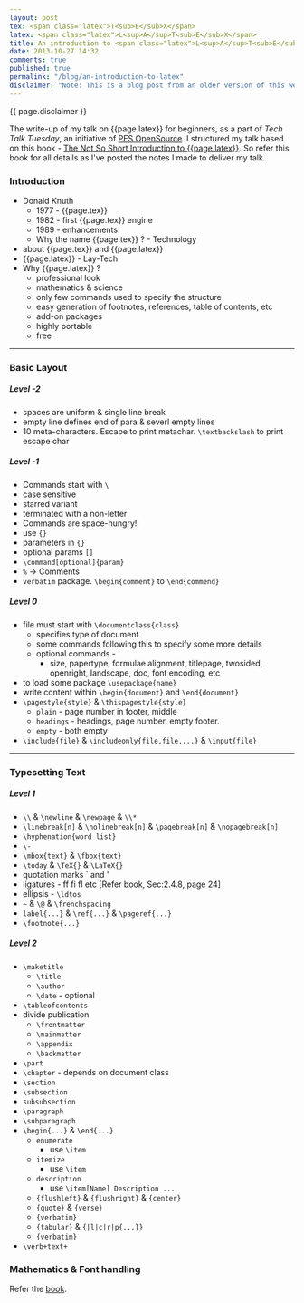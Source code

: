 ```yaml
---
layout: post
tex: <span class="latex">T<sub>E</sub>X</span>
latex: <span class="latex">L<sup>A</sup>T<sub>E</sub>X</span>
title: An introduction to <span class="latex">L<sup>A</sup>T<sub>E</sub>X</span>
date: 2013-10-27 14:32
comments: true
published: true
permalink: "/blog/an-introduction-to-latex"
disclaimer: "Note: This is a blog post from an older version of this website. Links and styles on this page might not work/render as expected."
---
```

<div class="disclaimer center grey text-small">{{ page.disclaimer }}</div>

The write-up of my talk on {{page.latex}} for beginners, as a part of *Tech Talk Tuesday*, an initiative of [PES OpenSource][1]. I structured my talk based on this book - [The Not So Short Introduction to {{page.latex}}][2]. So refer this book for all details as I've posted the notes I made to deliver my talk.

<!-- more -->

### Introduction

* Donald Knuth
    * 1977 - {{page.tex}}
    * 1982 - first {{page.tex}} engine
    * 1989 - enhancements
    * Why the name {{page.tex}} ? - Technology
* about {{page.tex}} and {{page.latex}}
* {{page.latex}} - Lay-Tech
* Why {{page.latex}} ?
    * professional look
    * mathematics & science
    * only few commands used to specify the structure
    * easy generation of footnotes, references, table of contents, etc
    * add-on packages
    * highly portable
    * free

---
### Basic Layout

##### Level -2

* spaces are uniform & single line break
* empty line defines end of para & severl empty lines
* 10 meta-characters. Escape to print metachar. `\textbackslash` to print escape char

##### Level -1

* Commands start with `\`
* case sensitive
* starred variant
* terminated with a non-letter
* Commands are space-hungry!
* use `{}`
* parameters in `{}`
* optional params `[]`
* `\command[optional]{param}`
* `%` -> Comments
* `verbatim` package. `\begin{comment}` to `\end{commend}`

##### Level 0

* file must start with `\documentclass{class}`
    * specifies type of document
    * some commands following this to specify some more details
    * optional commands -
        * size, papertype, formulae alignment, titlepage, twosided, openright, landscape, doc, font encoding, etc
* to load some package `\usepackage{name}`
* write content within `\begin{document}` and `\end{document}`
* `\pagestyle{style}` & `\thispagestyle{style}`
    * `plain` - page number in footer, middle
    * `headings` - headings, page number. empty footer.
    * `empty` - both empty
* `\include{file}` & `\includeonly{file,file,...}` & `\input{file}`

---
### Typesetting Text

##### Level 1

* `\\` & `\newline` & `\newpage` & `\\*`
* `\linebreak[n]` & `\nolinebreak[n]` & `\pagebreak[n]` & `\nopagebreak[n]`
* `\hyphenation{word list}`
* `\-`
* `\mbox{text}` & `\fbox{text}`
* `\today` & `\TeX{}` & `\LaTeX{}`
* quotation marks ` and '
* ligatures -  ff fi fl etc [Refer book, Sec:2.4.8, page 24]
* ellipsis - `\ldtos`
* `~` & `\@` & `\frenchspacing`
* `label{...}` & `\ref{...}` & `\pageref{...}`
* `\footnote{...}`

##### Level 2

* `\maketitle`
    * `\title`
    * `\author`
    * `\date` - optional
* `\tableofcontents`
* divide publication
    * `\frontmatter`
    * `\mainmatter`
    * `\appendix`
    * `\backmatter`
* `\part`
* `\chapter` - depends on document class
* `\section`
* `\subsection`
* `subsubsection`
* `\paragraph`
* `\subparagraph`
* `\begin{...}` & `\end{...}`
    * `enumerate`
        * use `\item`
    * `itemize`
        * use `\item`
    * `description`
        * use `\item[Name] Description ...`
    * `{flushleft}` & `{flushright}` & `{center}`
    * `{quote}` & `{verse}`
    * `{verbatim}`
    * `{tabular}` & `{|l|c|r|p{...}}`
    * `{verbatim}`
* `\verb+text+`

### Mathematics & Font handling

Refer the [book][2].

[1]: http://pesos.pes.edu/fb
[2]: http://tobi.oetiker.ch/lshort/lshort.pdf
